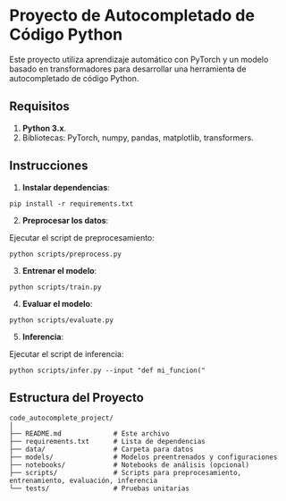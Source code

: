 
# Proyecto de Autocompletado de Código Python

Este proyecto utiliza aprendizaje automático con PyTorch y un modelo basado en transformadores para desarrollar una herramienta de autocompletado de código Python.

## Requisitos

1. **Python 3.x**.
2. Bibliotecas: PyTorch, numpy, pandas, matplotlib, transformers.

## Instrucciones

1. **Instalar dependencias**:

```
pip install -r requirements.txt
```

2. **Preprocesar los datos**:

Ejecutar el script de preprocesamiento:

```
python scripts/preprocess.py
```

3. **Entrenar el modelo**:

```
python scripts/train.py
```

4. **Evaluar el modelo**:

```
python scripts/evaluate.py
```

5. **Inferencia**:

Ejecutar el script de inferencia:

```
python scripts/infer.py --input "def mi_funcion("
```

## Estructura del Proyecto

```
code_autocomplete_project/
│
├── README.md             # Este archivo
├── requirements.txt      # Lista de dependencias
├── data/                 # Carpeta para datos
├── models/               # Modelos preentrenados y configuraciones
├── notebooks/            # Notebooks de análisis (opcional)
├── scripts/              # Scripts para preprocesamiento, entrenamiento, evaluación, inferencia
└── tests/                # Pruebas unitarias


